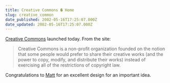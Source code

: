 ```yaml
---
title: Creative Commons � Home
slug: creative_common
date_published: 2002-05-16T17:25:07.000Z
date_updated: 2002-05-16T17:25:07.000Z
---
```


[Creative Commons](http://www.creativecommons.org/) launched today. From the site:

> Creative Commons is a non-profit organization founded on the notion that some people would prefer to share their creative works (and the power to copy, modify, and distribute their works) instead of exercising all of the restrictions of copyright law.

Congratulations to [Matt](http://haughey.com) for an excellent design for an important idea.

